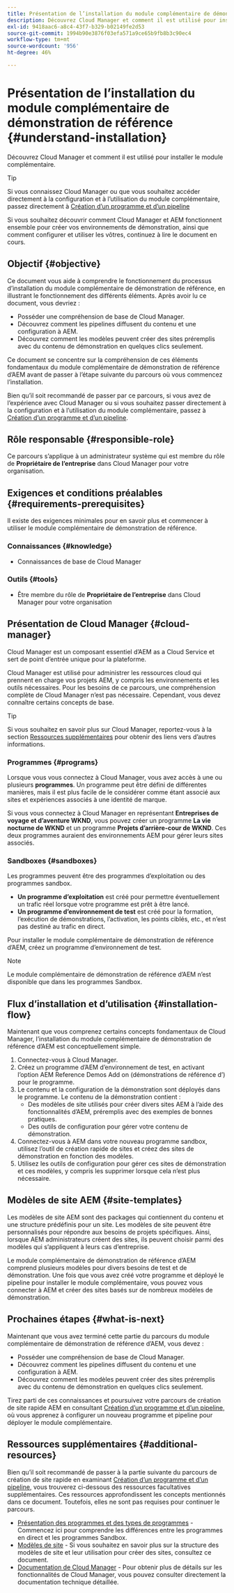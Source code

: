 ```yaml
---
title: Présentation de l’installation du module complémentaire de démonstration de référence
description: Découvrez Cloud Manager et comment il est utilisé pour installer le module complémentaire.
exl-id: 9418aac6-a8c4-43f7-b329-b02149fe2d53
source-git-commit: 1994b90e3876f03efa571a9ce65b9fb8b3c90ec4
workflow-type: tm+mt
source-wordcount: '956'
ht-degree: 46%

---
```


# Présentation de l’installation du module complémentaire de démonstration de référence {#understand-installation}

Découvrez Cloud Manager et comment il est utilisé pour installer le module complémentaire.

>[!TIP]
>
>Si vous connaissez Cloud Manager ou que vous souhaitez accéder directement à la configuration et à l’utilisation du module complémentaire, passez directement à [Création d’un programme et d’un pipeline](create-program.md)
>
>Si vous souhaitez découvrir comment Cloud Manager et AEM fonctionnent ensemble pour créer vos environnements de démonstration, ainsi que comment configurer et utiliser les vôtres, continuez à lire le document en cours.

## Objectif {#objective}

Ce document vous aide à comprendre le fonctionnement du processus d’installation du module complémentaire de démonstration de référence, en illustrant le fonctionnement des différents éléments. Après avoir lu ce document, vous devriez :

* Posséder une compréhension de base de Cloud Manager.
* Découvrez comment les pipelines diffusent du contenu et une configuration à AEM.
* Découvrez comment les modèles peuvent créer des sites préremplis avec du contenu de démonstration en quelques clics seulement.

Ce document se concentre sur la compréhension de ces éléments fondamentaux du module complémentaire de démonstration de référence d’AEM avant de passer à l’étape suivante du parcours où vous commencez l’installation.

Bien qu’il soit recommandé de passer par ce parcours, si vous avez de l’expérience avec Cloud Manager ou si vous souhaitez passer directement à la configuration et à l’utilisation du module complémentaire, passez à [Création d’un programme et d’un pipeline](create-program.md).

## Rôle responsable {#responsible-role}

Ce parcours s’applique à un administrateur système qui est membre du rôle de **Propriétaire de l’entreprise** dans Cloud Manager pour votre organisation.

## Exigences et conditions préalables {#requirements-prerequisites}

Il existe des exigences minimales pour en savoir plus et commencer à utiliser le module complémentaire de démonstration de référence.

### Connaissances {#knowledge}

* Connaissances de base de Cloud Manager

### Outils {#tools}

* Être membre du rôle de **Propriétaire de l’entreprise** dans Cloud Manager pour votre organisation

## Présentation de Cloud Manager {#cloud-manager}

Cloud Manager est un composant essentiel d’AEM as a Cloud Service et sert de point d’entrée unique pour la plateforme.

Cloud Manager est utilisé pour administrer les ressources cloud qui prennent en charge vos projets AEM, y compris les environnements et les outils nécessaires. Pour les besoins de ce parcours, une compréhension complète de Cloud Manager n’est pas nécessaire. Cependant, vous devez connaître certains concepts de base.

>[!TIP]
>
>Si vous souhaitez en savoir plus sur Cloud Manager, reportez-vous à la section [Ressources supplémentaires](#additional-resources) pour obtenir des liens vers d’autres informations.

### Programmes {#programs}

Lorsque vous vous connectez à Cloud Manager, vous avez accès à une ou plusieurs **programmes**. Un programme peut être défini de différentes manières, mais il est plus facile de le considérer comme étant associé aux sites et expériences associés à une identité de marque.

Si vous vous connectez à Cloud Manager en représentant **Entreprises de voyage et d’aventure WKND**, vous pouvez créer un programme **La vie nocturne de WKND** et un programme **Projets d’arrière-cour de WKND**. Ces deux programmes auraient des environnements AEM pour gérer leurs sites associés.

### Sandboxes {#sandboxes}

Les programmes peuvent être des programmes d’exploitation ou des programmes sandbox.

* **Un programme d’exploitation** est créé pour permettre éventuellement un trafic réel lorsque votre programme est prêt à être lancé.
* **Un programme d’environnement de test** est créé pour la formation, l’exécution de démonstrations, l’activation, les points ciblés, etc., et n’est pas destiné au trafic en direct.

Pour installer le module complémentaire de démonstration de référence d’AEM, créez un programme d’environnement de test.

>[!NOTE]
>
>Le module complémentaire de démonstration de référence d’AEM n’est disponible que dans les programmes Sandbox.

## Flux d’installation et d’utilisation {#installation-flow}

Maintenant que vous comprenez certains concepts fondamentaux de Cloud Manager, l’installation du module complémentaire de démonstration de référence d’AEM est conceptuellement simple.

1. Connectez-vous à Cloud Manager.
1. Créez un programme d’AEM d’environnement de test, en activant l’option AEM Reference Demos Add on (démonstrations de référence d’) pour le programme.
1. Le contenu et la configuration de la démonstration sont déployés dans le programme. Le contenu de la démonstration contient :
   * Des modèles de site utilisés pour créer divers sites AEM à l’aide des fonctionnalités d’AEM, préremplis avec des exemples de bonnes pratiques.
   * Des outils de configuration pour gérer votre contenu de démonstration.
1. Connectez-vous à AEM dans votre nouveau programme sandbox, utilisez l’outil de création rapide de sites et créez des sites de démonstration en fonction des modèles.
1. Utilisez les outils de configuration pour gérer ces sites de démonstration et ces modèles, y compris les supprimer lorsque cela n’est plus nécessaire.

## Modèles de site AEM {#site-templates}

Les modèles de site AEM sont des packages qui contiennent du contenu et une structure prédéfinis pour un site. Les modèles de site peuvent être personnalisés pour répondre aux besoins de projets spécifiques. Ainsi, lorsque AEM administrateurs créent des sites, ils peuvent choisir parmi des modèles qui s’appliquent à leurs cas d’entreprise.

Le module complémentaire de démonstration de référence d’AEM comprend plusieurs modèles pour divers besoins de test et de démonstration. Une fois que vous avez créé votre programme et déployé le pipeline pour installer le module complémentaire, vous pouvez vous connecter à AEM et créer des sites basés sur de nombreux modèles de démonstration.

## Prochaines étapes {#what-is-next}

Maintenant que vous avez terminé cette partie du parcours du module complémentaire de démonstration de référence d’AEM, vous devez :

* Posséder une compréhension de base de Cloud Manager.
* Découvrez comment les pipelines diffusent du contenu et une configuration à AEM.
* Découvrez comment les modèles peuvent créer des sites préremplis avec du contenu de démonstration en quelques clics seulement.

Tirez parti de ces connaissances et poursuivez votre parcours de création de site rapide AEM en consultant [Création d’un programme et d’un pipeline,](create-program.md) où vous apprenez à configurer un nouveau programme et pipeline pour déployer le module complémentaire.

## Ressources supplémentaires {#additional-resources}

Bien qu’il soit recommandé de passer à la partie suivante du parcours de création de site rapide en examinant [Création d’un programme et d’un pipeline](create-program.md), vous trouverez ci-dessous des ressources facultatives supplémentaires. Ces ressources approfondissent les concepts mentionnés dans ce document. Toutefois, elles ne sont pas requises pour continuer le parcours.

* [Présentation des programmes et des types de programmes](https://experienceleague.adobe.com/docs/experience-manager-cloud-service/content/implementing/using-cloud-manager/programs/program-types.html) - Commencez ici pour comprendre les différences entre les programmes en direct et les programmes Sandbox.
* [Modèles de site](/help/sites-cloud/administering/site-creation/site-templates.md) - Si vous souhaitez en savoir plus sur la structure des modèles de site et leur utilisation pour créer des sites, consultez ce document.
* [Documentation de Cloud Manager](https://experienceleague.adobe.com/docs/experience-manager-cloud-service/content/onboarding/onboarding-concepts/cloud-manager-introduction.html) - Pour obtenir plus de détails sur les fonctionnalités de Cloud Manager, vous pouvez consulter directement la documentation technique détaillée.
